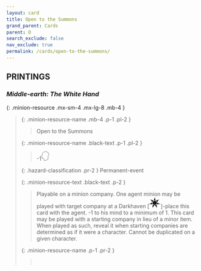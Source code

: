 ```yaml
---
layout: card
title: Open to the Summons
grand_parent: Cards
parent: O
search_exclude: false
nav_exclude: true
permalink: /cards/open-to-the-summons/
---
```


## PRINTINGS


### _Middle-earth: The White Hand_

{: .minion-resource .mx-sm-4 .mx-lg-8 .mb-4 }
> {: .minion-resource-name .mb-4 .p-1 .pl-2 }
> > <div class="hazard-mp"></div>
> > <div class="card-name">Open to the Summons</div>
>
> {: .minion-resource-name .black-text .p-1 .pl-2 }
> > -1![](/assets/images/mind.svg)
>
> {: .hazard-classification .pr-2 }
> Permanent-event
>
> {: .minion-resource-text .black-text .p-2 }
> > Playable on a minion company. One agent minion may be played with target company at a Darkhaven \[![](/assets/images/dark-haven.svg)]-place this card with the agent. -1 to his mind to a minimum of 1. This card may be played with a starting company in lieu of a minor item. When played as such, reveal it when starting companies are determined as if it were a character. Cannot be duplicated on a given character. 
> 
> {: .minion-resource-name .p-1 .pr-2 }
> > <div class="card-shield"></div>
> > <div class="card-corruption-white">&nbsp;</div>
